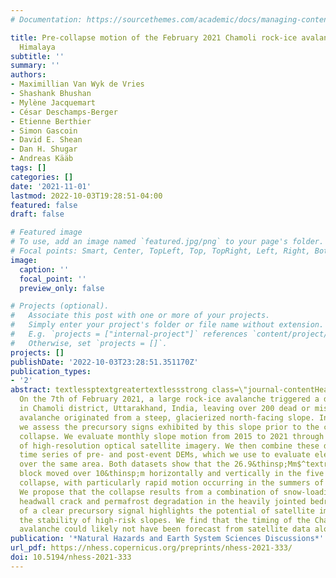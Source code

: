 ```yaml
---
# Documentation: https://sourcethemes.com/academic/docs/managing-content/

title: Pre-collapse motion of the February 2021 Chamoli rock-ice avalanche, Indian
  Himalaya
subtitle: ''
summary: ''
authors:
- Maximillian Van Wyk de Vries
- Shashank Bhushan
- Mylène Jacquemart
- César Deschamps-Berger
- Etienne Berthier
- Simon Gascoin
- David E. Shean
- Dan H. Shugar
- Andreas Kääb
tags: []
categories: []
date: '2021-11-01'
lastmod: 2022-10-03T19:28:51-04:00
featured: false
draft: false

# Featured image
# To use, add an image named `featured.jpg/png` to your page's folder.
# Focal points: Smart, Center, TopLeft, Top, TopRight, Left, Right, BottomLeft, Bottom, BottomRight.
image:
  caption: ''
  focal_point: ''
  preview_only: false

# Projects (optional).
#   Associate this post with one or more of your projects.
#   Simply enter your project's folder or file name without extension.
#   E.g. `projects = ["internal-project"]` references `content/project/deep-learning/index.md`.
#   Otherwise, set `projects = []`.
projects: []
publishDate: '2022-10-03T23:28:51.351170Z'
publication_types:
- '2'
abstract: textlessptextgreatertextlessstrong class=\"journal-contentHeaderColor\"textgreaterAbstract.textless/strongtextgreater
  On the 7th of February 2021, a large rock-ice avalanche triggered a debris flow
  in Chamoli district, Uttarakhand, India, leaving over 200 dead or missing. The rock-ice
  avalanche originated from a steep, glacierized north-facing slope. In this work,
  we assess the precursory signs exhibited by this slope prior to the catastrophic
  collapse. We evaluate monthly slope motion from 2015 to 2021 through feature tracking
  of high-resolution optical satellite imagery. We then combine these data with a
  time series of pre- and post-event DEMs, which we use to evaluate elevation change
  over the same area. Both datasets show that the 26.9&thinsp;Mm$^textrm3$ collapse
  block moved over 10&thinsp;m horizontally and vertically in the five years preceding
  collapse, with particularly rapid motion occurring in the summers of 2017 and 2018.
  We propose that the collapse results from a combination of snow-loading in a deep
  headwall crack and permafrost degradation in the heavily jointed bedrock. Our observation
  of a clear precursory signal highlights the potential of satellite imagery for monitoring
  the stability of high-risk slopes. We find that the timing of the Chamoli rock-ice
  avalanche could likely not have been forecast from satellite data alone.textless/ptextgreater
publication: '*Natural Hazards and Earth System Sciences Discussions*'
url_pdf: https://nhess.copernicus.org/preprints/nhess-2021-333/
doi: 10.5194/nhess-2021-333
---
```

